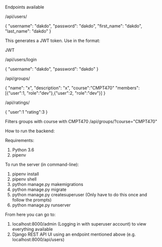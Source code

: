 Endpoints available

/api/users/

{
    "username": "dakdo",
    "password": "dakdo",
    "first_name": "dakdo",
    "last_name": "dakdo"
}

This generates a JWT token. Use in the format:

JWT <token>

/api/users/login

{
    "username": "dakdo",
    "password": "dakdo"
}

/api/groups/

{
    "name": "x",
    "description": "x",
    "course":"CMPT470"
    "members": [{"user":1, "role":"dev"},{"user":2, "role":"dev"}]
}

/api/ratings/

{
    "user":1
    "rating":3
}

Filters groups with course with CMPT470
/api/groups/?course="CMPT470"

How to run the backend:

Requirements:
1. Python 3.6
2. pipenv

To run the server (in command-line):
1. pipenv install
2. pipenv shell
3. python manage.py makemigrations
4. python manage.py migrate
5. python manage.py createsuperuser (Only have to do this once and follow the prompts)
6. python manage.py runserver

From here you can go to:
1. localhost:8000/admin (Logging in with superuser account) to view everything available
2. Django REST API UI using an endpoint mentioned above (e.g. localhost:8000/api/users)
